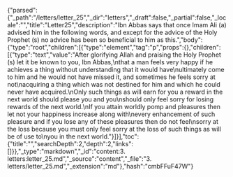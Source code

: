 {"parsed":{"_path":"/letters/letter_25","_dir":"letters","_draft":false,"_partial":false,"_locale":"","title":"Letter25","description":"Ibn Abbas says that once Imam Ali (a) advised him in the following words, and except for the advice of the Holy Prophet (s) no advice has been so beneficial to him as this.","body":{"type":"root","children":[{"type":"element","tag":"p","props":{},"children":[{"type":"text","value":"After glorifying Allah and praising the Holy Prophet (s) let it be known to you, Ibn Abbas,\nthat a man feels very happy if he achieves a thing without understanding that it would have\nultimately come to him and he would not have missed it, and sometimes he feels sorry at not\nacquiring a thing which was not destined for him and which he could never have acquired.\nOnly such things as will earn for you a reward in the next world should please you and you\nshould only feel sorry for losing rewards of the next world.\nIf you attain worldly pomp and pleasures then let not your happiness increase along with\nevery enhancement of such pleasure and if you lose any of these pleasures then do not feel\nsorry at the loss because you must only feel sorry at the loss of such things as will be of use to\nyou in the next world."}]}],"toc":{"title":"","searchDepth":2,"depth":2,"links":[]}},"_type":"markdown","_id":"content:3. letters:letter_25.md","_source":"content","_file":"3. letters/letter_25.md","_extension":"md"},"hash":"cmbFFuF47W"}